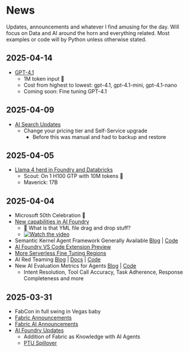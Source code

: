 # News
Updates, announcements and whatever I find amusing for the day. Will focus on Data and AI around the horn and everything related. Most examples or code will by Python unless otherwise stated. 

## 2025-04-14
- [GPT-4.1](https://azure.microsoft.com/en-us/blog/announcing-the-gpt-4-1-model-series-for-azure-ai-foundry-developers/)
    - 1M token input 🤯
    - Cost from highest to lowest: gpt-4.1, gpt-4.1-mini, gpt-4.1-nano
    - Coming soon: Fine tuning GPT-4.1
    
## 2025-04-09
- [AI Search Updates](https://aka.ms/AISearch-NewServiceUpdates)
    - Change your pricing tier and Self-Service upgrade
        - Before this was manual and had to backup and restore
        
## 2025-04-05
- [Llama 4 herd in Foundry and Databricks](https://azure.microsoft.com/en-us/blog/introducing-the-llama-4-herd-in-azure-ai-foundry-and-azure-databricks/)
    - Scout: On 1 H100 GTP with 10M tokens 🤯
    - Maverick: 17B
## 2025-04-04
- Microsoft 50th Celebration 🥳
- [New capabilities in AI Foundry](https://azure.microsoft.com/en-us/blog/new-capabilities-in-azure-ai-foundry-to-build-advanced-agentic-applications/)
    - 🤔 What is that YML file drag and drop stuff?
    -  [![Watch the video](https://img.youtube.com/vi/RjExZY_frjQ/hqdefault.jpg)](https://www.youtube.com/embed/RjExZY_frjQ)
- Semantic Kernel Agent Framework Generally Available [Blog](https://devblogs.microsoft.com/semantic-kernel/semantic-kernel-agents-are-now-generally-available/) | [Code](https://github.com/microsoft/semantic-kernel/tree/main/python/samples/concepts/agents)
- [AI Foundry VS Code Extension Preview](https://devblogs.microsoft.com/foundry/azure-ai-foundry-vscode-extension-preview/)
- [More Serverless Fine Tuning Regions](https://techcommunity.microsoft.com/blog/machinelearningblog/serverless-fine-tuning-now-in-more-us-regions/4401044)
- AI Red Teaming [Blog](https://devblogs.microsoft.com/foundry/ai-red-teaming-agent-preview) | [Docs](https://aka.ms/airedteamingagent-conceptdoc) | [Code](https://aka.ms/airedteamingagent-samples)
- New AI Evaluation Metrics for Agents [Blog](https://devblogs.microsoft.com/foundry/evaluation-metrics-azure-ai-foundry) | [Code](https://github.com/Azure/azure-sdk-for-python/tree/main/sdk/evaluation/azure-ai-evaluation/samples)
    - Intent Resolution, Tool Call Accuracy, Task Adherence, Response Completeness and more

## 2025-03-31
- FabCon in full swing in Vegas baby
- [Fabric Announcements](https://blog.fabric.microsoft.com/en/blog/fabric-march-2025-feature-summary)
- [Fabric AI Announcements](https://www.microsoft.com/en-us/microsoft-fabric/blog/2025/03/31/fabcon-2025-fueling-tomorrows-ai-with-new-agentic-capabilities-and-security-innovations-in-fabric/)
- [AI Foundry Updates](https://azure.microsoft.com/en-us/blog/the-latest-azure-ai-foundry-innovations-help-you-optimize-ai-investments-and-differentiate-your-business/)
    - Addition of Fabric as Knowledge with AI Agents
    - [PTU Spillover](https://learn.microsoft.com/en-us/azure/ai-services/openai/how-to/spillover-traffic-management)
